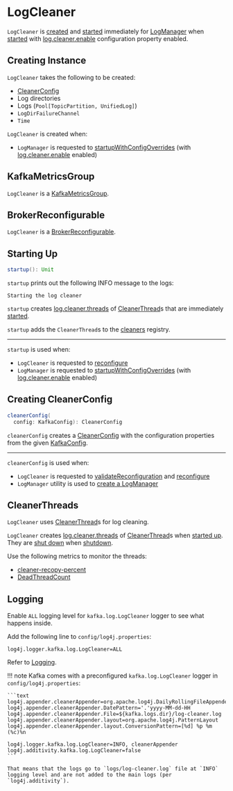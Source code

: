# LogCleaner

`LogCleaner` is [created](#creating-instance) and [started](#startup) immediately for [LogManager](LogManager.md) when [started](LogManager.md#startupWithConfigOverrides) with [log.cleaner.enable](../KafkaConfig.md#log.cleaner.enable) configuration property enabled.

## Creating Instance

`LogCleaner` takes the following to be created:

* <span id="initialConfig"> [CleanerConfig](CleanerConfig.md)
* <span id="logDirs"> Log directories
* <span id="logs"> Logs (`Pool[TopicPartition, UnifiedLog]`)
* <span id="logDirFailureChannel"> `LogDirFailureChannel`
* <span id="time"> `Time`

`LogCleaner` is created when:

* `LogManager` is requested to [startupWithConfigOverrides](LogManager.md#startupWithConfigOverrides) (with [log.cleaner.enable](../KafkaConfig.md#log.cleaner.enable) enabled)

## <span id="KafkaMetricsGroup"> KafkaMetricsGroup

`LogCleaner` is a [KafkaMetricsGroup](../metrics/KafkaMetricsGroup.md).

## <span id="BrokerReconfigurable"> BrokerReconfigurable

`LogCleaner` is a [BrokerReconfigurable](../dynamic-broker-configuration//BrokerReconfigurable.md).

## <span id="startup"> Starting Up

```scala
startup(): Unit
```

`startup` prints out the following INFO message to the logs:

```text
Starting the log cleaner
```

`startup` creates [log.cleaner.threads](../KafkaConfig.md#logCleanerThreads) of [CleanerThread](CleanerThread.md)s that are immediately [started](CleanerThread.md#doWork).

`startup` adds the `CleanerThread`s to the [cleaners](#cleaners) registry.

---

`startup` is used when:

* `LogCleaner` is requested to [reconfigure](#reconfigure)
* `LogManager` is requested to [startupWithConfigOverrides](LogManager.md#startupWithConfigOverrides) (with [log.cleaner.enable](../KafkaConfig.md#log.cleaner.enable) enabled)

## <span id="cleanerConfig"> Creating CleanerConfig

```scala
cleanerConfig(
  config: KafkaConfig): CleanerConfig
```

`cleanerConfig` creates a [CleanerConfig](CleanerConfig.md) with the configuration properties from the given [KafkaConfig](../KafkaConfig.md).

---

`cleanerConfig` is used when:

* `LogCleaner` is requested to [validateReconfiguration](#validateReconfiguration) and [reconfigure](#reconfigure)
* `LogManager` utility is used to [create a LogManager](LogManager.md#apply)

## <span id="cleaners"> CleanerThreads

`LogCleaner` uses [CleanerThread](CleanerThread.md)s for log cleaning.

`LogCleaner` creates [log.cleaner.threads](../KafkaConfig.md#logCleanerThreads) of [CleanerThread](CleanerThread.md)s when [started up](#startup). They are [shut down](CleanerThread.md#shutdown) when [shutdown](#shutdown).

Use the following metrics to monitor the threads:

* [cleaner-recopy-percent](#cleaner-recopy-percent)
* [DeadThreadCount](#DeadThreadCount)

## Logging

Enable `ALL` logging level for `kafka.log.LogCleaner` logger to see what happens inside.

Add the following line to `config/log4j.properties`:

```text
log4j.logger.kafka.log.LogCleaner=ALL
```

Refer to [Logging](../logging.md).

!!! note
    Kafka comes with a preconfigured `kafka.log.LogCleaner` logger in `config/log4j.properties`:

    ```text
    log4j.appender.cleanerAppender=org.apache.log4j.DailyRollingFileAppender
    log4j.appender.cleanerAppender.DatePattern='.'yyyy-MM-dd-HH
    log4j.appender.cleanerAppender.File=${kafka.logs.dir}/log-cleaner.log
    log4j.appender.cleanerAppender.layout=org.apache.log4j.PatternLayout
    log4j.appender.cleanerAppender.layout.ConversionPattern=[%d] %p %m (%c)%n

    log4j.logger.kafka.log.LogCleaner=INFO, cleanerAppender
    log4j.additivity.kafka.log.LogCleaner=false
    ```

    That means that the logs go to `logs/log-cleaner.log` file at `INFO` logging level and are not added to the main logs (per `log4j.additivity`).
